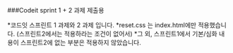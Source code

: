 ###Codeit sprint 1 + 2 과제 제출용

*코드잇 스프린트 1 과제와 2 과제 입니다.
*reset.css 는 index.html에만 적용했습니다.
(스프린트2에서는 적용하라는 조건이 없어서)
*그 외, 스프린트1에서 기본/심화 내용이 스프린트2에 없는 부분은 적용하지 않았습니다.
